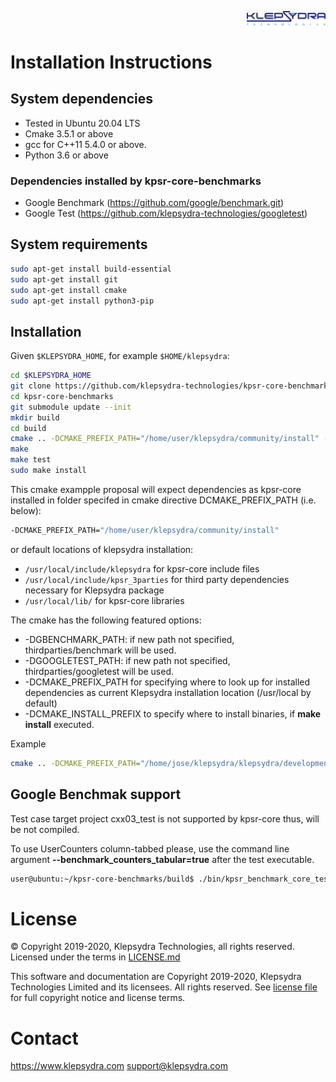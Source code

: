 <p align="right">
  <img width="25%" height="25%"src="./images/klepsydra_logo.jpg">
</p>

# Installation Instructions

## System dependencies

* Tested in Ubuntu 20.04 LTS
* Cmake 3.5.1 or above
* gcc for C++11 5.4.0 or above.
* Python 3.6 or above

### Dependencies installed by kpsr-core-benchmarks

* Google Benchmark (<https://github.com/google/benchmark.git>)
* Google Test (<https://github.com/klepsydra-technologies/googletest>)

## System requirements

```bash
sudo apt-get install build-essential
sudo apt-get install git
sudo apt-get install cmake
sudo apt-get install python3-pip
```

## Installation

Given ```$KLEPSYDRA_HOME```, for example ```$HOME/klepsydra```:

```bash
cd $KLEPSYDRA_HOME
git clone https://github.com/klepsydra-technologies/kpsr-core-benchmarks.git
cd kpsr-core-benchmarks
git submodule update --init
mkdir build
cd build
cmake .. -DCMAKE_PREFIX_PATH="/home/user/klepsydra/community/install" -DCMAKE_INSTALL_PREFIX="/home/user/klepsydra/community/install"
make
make test
sudo make install
```

This cmake exampple proposal will expect dependencies as kpsr-core installed in folder specifed in cmake directive DCMAKE_PREFIX_PATH (i.e. below):

```bash
-DCMAKE_PREFIX_PATH="/home/user/klepsydra/community/install"
```

or default locations of klepsydra installation:

* `/usr/local/include/klepsydra` for kpsr-core include files
* `/usr/local/include/kpsr_3parties` for third party dependencies necessary for Klepsydra package
* `/usr/local/lib/` for kpsr-core libraries

The cmake has the following featured options:

* -DGBENCHMARK_PATH: if new path not specified, thirdparties/benchmark will be used.
* -DGOOGLETEST_PATH: if new path not specified, thirdparties/googletest will be used.
* -DCMAKE_PREFIX_PATH for specifying where to look up for installed dependencies as current Klepsydra installation location (/usr/local by default)
* -DCMAKE_INSTALL_PREFIX to specify where to install binaries, if **make install** executed.

Example

```bash
cmake .. -DCMAKE_PREFIX_PATH="/home/jose/klepsydra/klepsydra/development/community/install" -DCMAKE_INSTALL_PREFIX="/home/jose/klepsydra/klepsydra/development/community/install"
```

## Google Benchmak support

Test case target project cxx03_test is not supported by kpsr-core thus, will be not compiled.

To use UserCounters column-tabbed please, use the command line argument **--benchmark_counters_tabular=true** after the test executable.

```bash
user@ubuntu:~/kpsr-core-benchmarks/build$ ./bin/kpsr_benchmark_core_test --benchmark_counters_tabular=true
```

# License

&copy; Copyright 2019-2020, Klepsydra Technologies, all rights reserved. Licensed under the terms in [LICENSE.md](./LICENSE.md)

This software and documentation are Copyright 2019-2020, Klepsydra Technologies
Limited and its licensees. All rights reserved. See [license file](./LICENSE.md) for full copyright notice and license terms.

# Contact

<https://www.klepsydra.com>
support@klepsydra.com
